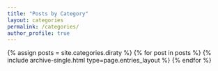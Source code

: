 ```yaml
---
title: "Posts by Category"
layout: categories
permalink: /categories/
author_profile: true
---
```



{% assign posts = site.categories.diraty %}
{% for post in posts %} {% include archive-single.html type=page.entries_layout %} {% endfor %}
